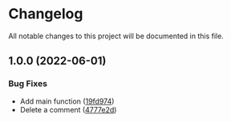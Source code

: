 # Changelog

All notable changes to this project will be documented in this file.

## 1.0.0 (2022-06-01)


### Bug Fixes

* Add main function ([19fd974](https://github.com/nkuik/golang-cli-boilerplate/commit/19fd974978de5132ac16038ecb3ebb1948f6185a))
* Delete a comment ([4777e2d](https://github.com/nkuik/golang-cli-boilerplate/commit/4777e2d2d43eaa256b0c45940c5e40efdb7238ca))
